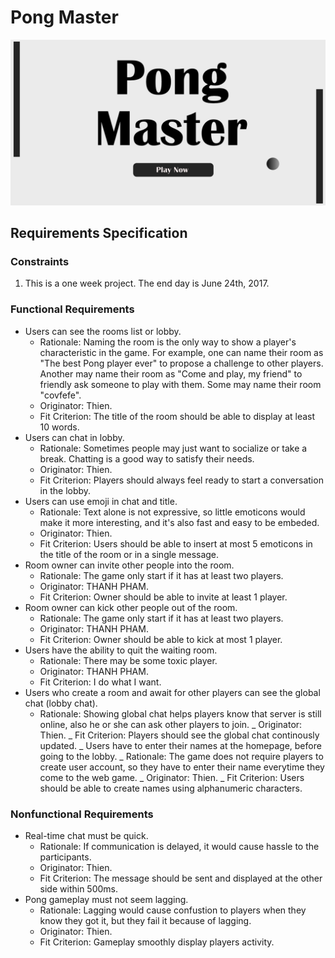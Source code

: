 # Pong Master
![Game Homepage](pongmaster.png)
## Requirements Specification
### Constraints
1. This is a one week project. The end day is June 24th, 2017.
### Functional Requirements
- Users can see the rooms list or lobby.
  - Rationale: Naming the room is the only way to show a player's characteristic in the game. For example, one can name their room as "The best Pong player ever" to propose a challenge to other players. Another may name their room as "Come and play, my friend" to friendly ask someone to play with them. Some may name their room "covfefe".
  - Originator: Thien.
  - Fit Criterion: The title of the room should be able to display at least 10 words.
- Users can chat in lobby.
  - Rationale: Sometimes people may just want to socialize or take a break. Chatting is a good way to satisfy their needs.
  - Originator: Thien.
  - Fit Criterion: Players should always feel ready to start a conversation in the lobby.
- Users can use emoji in chat and title.
  - Rationale: Text alone is not expressive, so little emoticons would make it more interesting, and it's also fast and easy to be embeded.
  - Originator: Thien.
  - Fit Criterion: Users should be able to insert at most 5 emoticons in the title of the room or in a single message.
- Room owner can invite other people into the room.
  - Rationale: The game only start if it has at least two players.
  - Originator: THANH PHAM.
  - Fit Criterion: Owner should be able to invite at least 1 player.
- Room owner can kick other people out of the room.
  - Rationale: The game only start if it has at least two players.
  - Originator: THANH PHAM.
  - Fit Criterion: Owner should be able to kick at most 1 player.
- Users have the ability to quit the waiting room.
  - Rationale: There may be some toxic player.
  - Originator: THANH PHAM.
  - Fit Criterion: I do what I want.
- Users who create a room and await for other players can see the global chat (lobby chat).
  - Rationale: Showing global chat helps players know that server is still online, also he or she can ask other players to join.
  _ Originator: Thien.
  _ Fit Criterion: Players should see the global chat continously updated.
_ Users have to enter their names at the homepage, before going to the lobby.
  _ Rationale: The game does not require players to create user account, so they have to enter their name everytime they come to the web game.
  _ Originator: Thien.
  _ Fit Criterion: Users should be able to create names using alphanumeric characters.
### Nonfunctional Requirements
- Real-time chat must be quick.
  - Rationale: If communication is delayed, it would cause hassle to the participants.
  - Originator: Thien.
  - Fit Criterion: The message should be sent and displayed at the other side within 500ms.
- Pong gameplay must not seem lagging.
  - Rationale: Lagging would cause confustion to players when they know they got it, but they fail it because of lagging.
  - Originator: Thien.
  - Fit Criterion: Gameplay smoothly display players activity.
